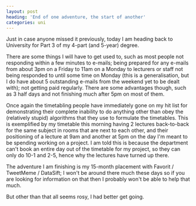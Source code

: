 ```yaml
---
layout: post
heading: 'End of one adventure, the start of another'
categories: uni
---
```


Just in case anyone missed it previously, today I am heading back to University for Part 3 of my 4-part (and 5-year) degree.

There are some things I will have to get used to, such as most people not responding within a few minutes to e-mails; being prepared for any e-mails from about 3pm on a Friday to 11am on a Monday to lecturers or staff not being responded to until some time on Monday (this is a generalisation, but I do have about 5 outstanding e-mails from the weekend yet to be dealt with); not getting paid regularly. There are some advantages though, such as 3 half days and not finishing much after 5pm on most of them.

Once again the timetabling people have immediately gone on my hit list for demonstrating their complete inability to do anything other than obey the (relatively stupid) algorithms that they use to formulate the timetables. This is exemplified by my timetable this morning having 2 lectures back-to-back for the same subject in rooms that are next to each other, and their positioning of a lecture at 9am and another at 5pm on the day I'm meant to be spending working on a project. I am told this is because the department can't book an entire day out of the timetable for my project, so they can only do 10-1 and 2-5, hence why the lectures have turned up there.

The adventure I am finishing is my 15-month placement with Favorit / TweetMeme / DataSift; I won't be around there much these days so if you are looking for information on that then I probably won't be able to help that much.

But other than that all seems rosy, I had better get going.
